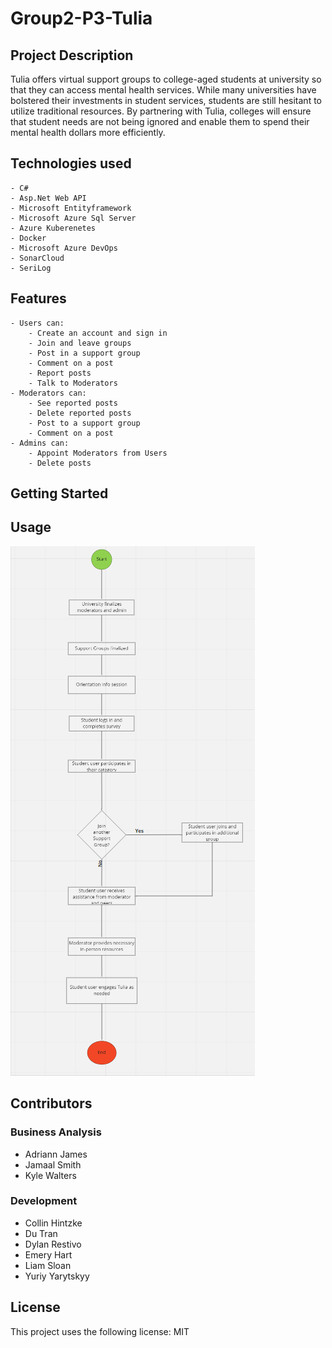 # Group2-P3-Tulia
## Project Description

Tulia offers virtual support groups to college-aged students at university so that they can access mental health services. While many universities have bolstered their investments in student services, students are still hesitant to utilize traditional resources. By partnering with Tulia, colleges will ensure that student needs are not being ignored and enable them to spend their mental health dollars more efficiently.

## Technologies used
	- C#
	- Asp.Net Web API
	- Microsoft Entityframework
	- Microsoft Azure Sql Server
	- Azure Kuberenetes
    - Docker
	- Microsoft Azure DevOps
	- SonarCloud
	- SeriLog
## Features
	- Users can:
    	- Create an account and sign in
		- Join and leave groups
		- Post in a support group
    	- Comment on a post
    	- Report posts
		- Talk to Moderators
	- Moderators can:
		- See reported posts
		- Delete reported posts
		- Post to a support group
		- Comment on a post
	- Admins can:
		- Appoint Moderators from Users
		- Delete posts

## Getting Started


## Usage

![Tulia Flowchart](/Documentation/TuliaFlowchart.png)

## Contributors
### Business Analysis
- Adriann James
- Jamaal Smith
- Kyle Walters

### Development
- Collin Hintzke
- Du Tran
- Dylan Restivo
- Emery Hart
- Liam Sloan
- Yuriy Yarytskyy

## License
This project uses the following license: MIT